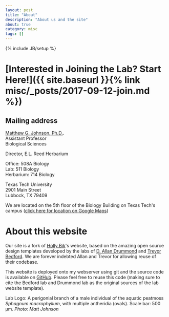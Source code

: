 ```yaml
---
layout: post
title: "About"
description: "About us and the site"
about: true
category: misc
tags: []
---
```

{% include JB/setup %}

<a name="purpose"></a>

# [Interested in Joining the Lab? Start Here!]({{ site.baseurl }}{% link misc/_posts/2017-09-12-join.md %})

## Mailing address
[Matthew G. Johnson, Ph.D.](/team/matt-johnson.html).<br/>
Assistant Professor<br/>
Biological Sciences

Director, E.L. Reed Herbarium

Office: 508A Biology<br/>
Lab: 511 Biology<br/>
Herbarium: 714 Biology

Texas Tech University<br/>
2901 Main Street<br/>
Lubbock, TX 79409<br/>

We are located on the 5th floor of the Biology Building on Texas Tech's campus ([click here for location on Google Maps])


[click here for location on Google Maps]: https://goo.gl/maps/p4YQecRtN8u

# About this website

Our site is a fork of [Holly Bik]'s website, based on the amazing open source design templates developed by the labs of [D. Allan Drummond] and [Trevor Bedford]. We are forever indebted Allan and Trevor for allowing reuse of their codebase. 

This website is deployed onto my webserver using git and the source code is available on [GitHub]. Please feel free to reuse this code (making sure to cite the Bedford lab and Drummond lab as the original sources of the lab website template).

Lab Logo: A perigonial branch of a male individual of the aquatic peatmoss *Sphagnum macrophyllum*, with multiple antheridia (ovals). Scale bar: 500 µm. *Photo: Matt Johnson*


[Holly Bik]: https://biklab.github.io/
[Trevor Bedford]: http://bedford.io/misc/about/
[D. Allan Drummond]: http://drummondlab.org/about.html
[GitHub]: https://github.com/mossmatters/mossmattersweb



<a name="contact"></a>





